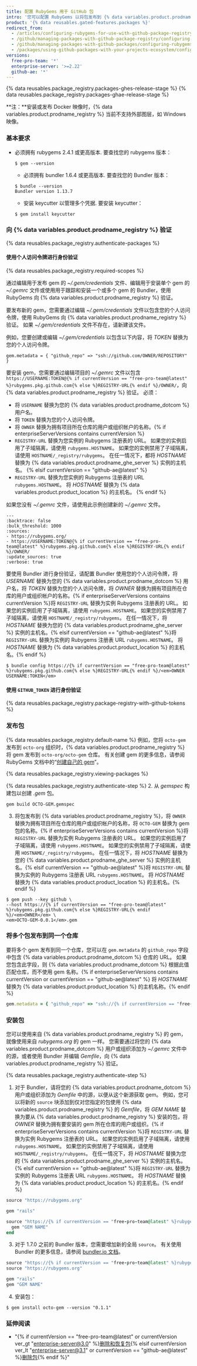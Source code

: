 ```yaml
---
title: 配置 RubyGems 用于 GitHub 包
intro: '您可以配置 RubyGems 以将包发布到 {% data variables.product.prodname_registry %} 并将存储在 {% data variables.product.prodname_registry %} 上的包用作带 Bundler 的 Ruby 项目中的依赖项。'
product: '{% data reusables.gated-features.packages %}'
redirect_from:
  - /articles/configuring-rubygems-for-use-with-github-package-registry
  - /github/managing-packages-with-github-package-registry/configuring-rubygems-for-use-with-github-package-registry
  - /github/managing-packages-with-github-packages/configuring-rubygems-for-use-with-github-packages
  - /packages/using-github-packages-with-your-projects-ecosystem/configuring-rubygems-for-use-with-github-packages
versions:
  free-pro-team: '*'
  enterprise-server: '>=2.22'
  github-ae: '*'
---
```


{% data reusables.package_registry.packages-ghes-release-stage %}
{% data reusables.package_registry.packages-ghae-release-stage %}

**注：**安装或发布 Docker 映像时，{% data variables.product.prodname_registry %} 当前不支持外部图层，如 Windows 映像。

### 基本要求

- 必须拥有 rubygems 2.4.1 或更高版本. 要查找您的 rubygems 版本：

  ```shell
  $ gem --version
  ```

  - 必须拥有 bundler 1.6.4 或更高版本. 要查找您的 Bundler 版本：
  ```shell
  $ bundle --version
  Bundler version 1.13.7
  ```

  - 安装 keycutter 以管理多个凭据. 要安装 keycutter：
  ```shell
  $ gem install keycutter
  ```

### 向 {% data variables.product.prodname_registry %} 验证

{% data reusables.package_registry.authenticate-packages %}

#### 使用个人访问令牌进行身份验证

{% data reusables.package_registry.required-scopes %}

通过编辑用于发布 gem 的 *~/.gem/credentials* 文件、编辑用于安装单个 gem 的 *~/.gemrc* 文件或使用用于跟踪和安装一个或多个 gem 的 Bundler，使用 RubyGems 向 {% data variables.product.prodname_registry %} 验证。

要发布新的 gem，您需要通过编辑 *~/.gem/credentials* 文件以包含您的个人访问令牌，使用 RubyGems 向 {% data variables.product.prodname_registry %} 验证。  如果 *~/.gem/credentials* 文件不存在，请新建该文件。

例如，您要创建或编辑 *~/.gem/credentials* 以包含以下内容，将 *TOKEN* 替换为您的个人访问令牌。

```shell
gem.metadata = { "github_repo" => "ssh://github.com/OWNER/REPOSITORY" }
```

要安装 gem，您需要通过编辑项目的 *~/.gemrc* 文件以包含 `https://USERNAME:TOKEN@{% if currentVersion == "free-pro-team@latest" %}rubygems.pkg.github.com{% else %}REGISTRY-URL{% endif %}/OWNER/`，向 {% data variables.product.prodname_registry %} 验证。 必须：
  - 将 `USERNAME` 替换为您的 {% data variables.product.prodname_dotcom %} 用户名。
  - 将 `TOKEN` 替换为您的个人访问令牌。
  - 将 `OWNER` 替换为拥有项目所在仓库的用户或组织帐户的名称。{% if enterpriseServerVersions contains currentVersion %}
  - `REGISTRY-URL` 替换为您实例的 Rubygems 注册表的 URL。 如果您的实例启用了子域隔离，请使用 `rubygems.HOSTNAME`。 如果您的实例禁用了子域隔离，请使用 `HOSTNAME/_registry/rubygems`。 在任一情况下，都将 *HOSTNAME* 替换为 {% data variables.product.prodname_ghe_server %} 实例的主机名。
{% elsif currentVersion == "github-ae@latest" %}
  - `REGISTRY-URL` 替换为您实例的 Rubygems 注册表的 URL `rubygems.HOSTNAME`。 将 *HOSTNAME* 替换为 {% data variables.product.product_location %} 的主机名。
{% endif %}

如果您没有 *~/.gemrc* 文件，请使用此示例创建新的 *~/.gemrc* 文件。

```shell
---
:backtrace: false
:bulk_threshold: 1000
:sources:
- https://rubygems.org/
- https://USERNAME:TOKEN@{% if currentVersion == "free-pro-team@latest" %}rubygems.pkg.github.com{% else %}REGISTRY-URL{% endif %}/OWNER/
:update_sources: true
:verbose: true  

```

要使用 Bundler 进行身份验证，请配置 Bundler 使用您的个人访问令牌，将 *USERNAME* 替换为您的 {% data variables.product.prodname_dotcom %} 用户名，将 *TOKEN* 替换为您的个人访问令牌，将 *OWNER* 替换为拥有项目所在仓库的用户或组织帐户的名称。{% if enterpriseServerVersions contains currentVersion %}将 `REGISTRY-URL` 替换为实例 Rubygems 注册表的 URL。 如果您的实例启用了子域隔离，请使用 `rubygems.HOSTNAME`。 如果您的实例禁用了子域隔离，请使用 `HOSTNAME/_registry/rubygems`。 在任一情况下，将 *HOSTNAME* 替换为您的 {% data variables.product.prodname_ghe_server %} 实例的主机名。{% elsif currentVersion == "github-ae@latest" %}将 `REGISTRY-URL` 替换为实例的 Rubygems 注册表 URL `rubygems.HOSTNAME`。 将 *HOSTNAME* 替换为 {% data variables.product.product_location %} 的主机名。{% endif %}

```shell
$ bundle config https://{% if currentVersion == "free-pro-team@latest" %}rubygems.pkg.github.com{% else %}REGISTRY-URL{% endif %}/<em>OWNER USERNAME:TOKEN</em>
```

#### 使用 `GITHUB_TOKEN` 进行身份验证

{% data reusables.package_registry.package-registry-with-github-tokens %}

### 发布包

{% data reusables.package_registry.default-name %} 例如，您将 `octo-gem` 发布到 `octo-org` 组织时，{% data variables.product.prodname_registry %} 将 gem 发布到 `octo-org/octo-gem` 仓库。 有关创建 gem 的更多信息，请参阅 RubyGems 文档中的“[创建自己的 gem](http://guides.rubygems.org/make-your-own-gem/)”。

{% data reusables.package_registry.viewing-packages %}

{% data reusables.package_registry.authenticate-step %}
2. 从 *gemspec* 构建包以创建 *.gem* 包。
  ```shell
  gem build OCTO-GEM.gemspec
  ```
3. 将包发布到 {% data variables.product.prodname_registry %}，将 `OWNER` 替换为拥有项目所在仓库的用户或组织帐户的名称，将 `OCTO-GEM` 替换为 gem 包的名称。{% if enterpriseServerVersions contains currentVersion %}将 `REGISTRY-URL` 替换为实例 Rubygems 注册表的 URL。 如果您的实例启用了子域隔离，请使用 `rubygems.HOSTNAME`。 如果您的实例禁用了子域隔离，请使用 `HOSTNAME/_registry/rubygems`。 在任一情况下，将 *HOSTNAME* 替换为您的 {% data variables.product.prodname_ghe_server %} 实例的主机名。{% elsif currentVersion == "github-ae@latest" %}将 `REGISTRY-URL` 替换为实例的 Rubygems 注册表 URL `rubygems.HOSTNAME`。 将 *HOSTNAME* 替换为 {% data variables.product.product_location %} 的主机名。{% endif %}

  ```shell
  $ gem push --key github \
  --host https://{% if currentVersion == "free-pro-team@latest" %}rubygems.pkg.github.com{% else %}REGISTRY-URL{% endif %}/<em>OWNER</em> \
  <em>OCTO-GEM-0.0.1</em>.gem
  ```

### 将多个包发布到同一个仓库

要将多个 gem 发布到同一个仓库，您可以在 `gem.metadata` 的 `github_repo` 字段中包含 {% data variables.product.prodname_dotcom %} 仓库的 URL。 如果您包含此字段，则 {% data variables.product.prodname_dotcom %} 根据此值匹配仓库，而不使用 gem 名称。{% if enterpriseServerVersions contains currentVersion or currentVersion == "github-ae@latest" %} 将 *HOSTNAME* 替换为 {% data variables.product.product_location %} 的主机名称。{% endif %}

```ruby
gem.metadata = { "github_repo" => "ssh://{% if currentVersion == "free-pro-team@latest" %}github.com{% else %}HOSTNAME{% endif %}/OWNER/REPOSITORY" }
```

### 安装包

您可以使用来自 {% data variables.product.prodname_registry %} 的 gem，就像使用来自 *rubygems.org* 的 gem 一样。 您需要通过将您的 {% data variables.product.prodname_dotcom %} 用户或组织添加为 *~/.gemrc* 文件中的源，或者使用 Bundler 并编辑 *Gemfile*，向 {% data variables.product.prodname_registry %} 验证。

{% data reusables.package_registry.authenticate-step %}
1. 对于 Bundler，请将您的 {% data variables.product.prodname_dotcom %} 用户或组织添加为 *Gemfile* 中的源，以便从这个新源获取 gem。 例如，您可以将新的 `source` 块添加到仅对您指定的包使用 {% data variables.product.prodname_registry %} 的 *Gemfile*，将 *GEM NAME* 替换为要从 {% data variables.product.prodname_registry %} 安装的包，将 *OWNER* 替换为拥有要安装的 gem 所在仓库的用户或组织。{% if enterpriseServerVersions contains currentVersion %}将 `REGISTRY-URL` 替换为实例 Rubygems 注册表的 URL。 如果您的实例启用了子域隔离，请使用 `rubygems.HOSTNAME`。 如果您的实例禁用了子域隔离，请使用 `HOSTNAME/_registry/rubygems`。 在任一情况下，将 *HOSTNAME* 替换为您的 {% data variables.product.prodname_ghe_server %} 实例的主机名。{% elsif currentVersion == "github-ae@latest" %}将 `REGISTRY-URL` 替换为实例的 Rubygems 注册表 URL `rubygems.HOSTNAME`。 将 *HOSTNAME* 替换为 {% data variables.product.product_location %} 的主机名。{% endif %}

  ```ruby
  source "https://rubygems.org"

  gem "rails"

  source "https://{% if currentVersion == "free-pro-team@latest" %}rubygems.pkg.github.com{% else %}REGISTRY-URL{% endif %}/OWNER" do
    gem "GEM NAME"
  end
  ```

3. 对于 1.7.0 之前的 Bundler 版本，您需要增加新的全局 `source`。 有关使用 Bundler 的更多信息，请参阅 [bundler.io 文档](http://bundler.io/v1.5/gemfile.html)。

  ```ruby
  source "https://{% if currentVersion == "free-pro-team@latest" %}rubygems.pkg.github.com{% else %}REGISTRY-URL{% endif %}/OWNER"
  source "https://rubygems.org"

  gem "rails"
  gem "GEM NAME"
  ```

4. 安装包：
  ```shell
  $ gem install octo-gem --version "0.1.1"
  ```

### 延伸阅读

- "{% if currentVersion == "free-pro-team@latest" or currentVersion ver_gt "enterprise-server@3.0" %}[删除和恢复包](/packages/learn-github-packages/deleting-and-restoring-a-package){% elsif currentVersion ver_lt "enterprise-server@3.1" or currentVersion == "github-ae@latest" %}[删除包](/packages/learn-github-packages/deleting-a-package){% endif %}"
